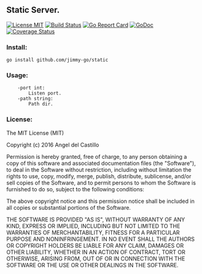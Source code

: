 ## Static Server.

[![License MIT](https://img.shields.io/npm/l/express.svg)](http://opensource.org/licenses/MIT)
[![Build Status](https://travis-ci.org/jimmy-go/static.svg?branch=master)](https://travis-ci.org/jimmy-go/static)
[![Go Report Card](https://goreportcard.com/badge/github.com/jimmy-go/static)](https://goreportcard.com/report/github.com/jimmy-go/static)
[![GoDoc](http://godoc.org/github.com/jimmy-go/static?status.png)](http://godoc.org/github.com/jimmy-go/static)
[![Coverage Status](https://coveralls.io/repos/github/jimmy-go/static/badge.svg?branch=master)](https://coveralls.io/github/jimmy-go/static?branch=master)

### Install:
```
go install github.com/jimmy-go/static
```

### Usage:
```
    -port int:
        Listen port.
    -path string:
        Path dir.
```

### License:

The MIT License (MIT)

Copyright (c) 2016 Angel del Castillo

Permission is hereby granted, free of charge, to any person obtaining a copy
of this software and associated documentation files (the "Software"), to deal
in the Software without restriction, including without limitation the rights
to use, copy, modify, merge, publish, distribute, sublicense, and/or sell
copies of the Software, and to permit persons to whom the Software is
furnished to do so, subject to the following conditions:

The above copyright notice and this permission notice shall be included in all
copies or substantial portions of the Software.

THE SOFTWARE IS PROVIDED "AS IS", WITHOUT WARRANTY OF ANY KIND, EXPRESS OR
IMPLIED, INCLUDING BUT NOT LIMITED TO THE WARRANTIES OF MERCHANTABILITY,
FITNESS FOR A PARTICULAR PURPOSE AND NONINFRINGEMENT. IN NO EVENT SHALL THE
AUTHORS OR COPYRIGHT HOLDERS BE LIABLE FOR ANY CLAIM, DAMAGES OR OTHER
LIABILITY, WHETHER IN AN ACTION OF CONTRACT, TORT OR OTHERWISE, ARISING FROM,
OUT OF OR IN CONNECTION WITH THE SOFTWARE OR THE USE OR OTHER DEALINGS IN THE
SOFTWARE.

